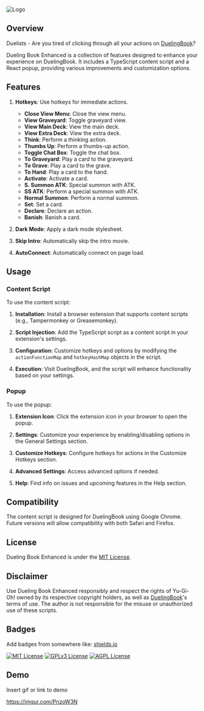 ![Logo](https://i.imgur.com/Z7pklez.png)

## Overview

Duelists - Are you tired of clicking through all your actions on [DuelingBook](https://www.duelingbook.com/html5)?

Dueling Book Enhanced is a collection of features designed to enhance your experience on DuelingBook. It includes a TypeScript content script and a React popup, providing various improvements and customization options.

## Features

1. **Hotkeys**: Use hotkeys for immediate actions.

   - **Close View Menu**: Close the view menu.
   - **View Graveyard**: Toggle graveyard view.
   - **View Main Deck**: View the main deck.
   - **View Extra Deck**: View the extra deck.
   - **Think**: Perform a thinking action.
   - **Thumbs Up**: Perform a thumbs-up action.
   - **Toggle Chat Box**: Toggle the chat box.
   - **To Graveyard**: Play a card to the graveyard.
   - **To Grave**: Play a card to the grave.
   - **To Hand**: Play a card to the hand.
   - **Activate**: Activate a card.
   - **S. Summon ATK**: Special summon with ATK.
   - **SS ATK**: Perform a special summon with ATK.
   - **Normal Summon**: Perform a normal summon.
   - **Set**: Set a card.
   - **Declare**: Declare an action.
   - **Banish**: Banish a card.

2. **Dark Mode**: Apply a dark mode stylesheet.
3. **Skip Intro**: Automatically skip the intro movie.
4. **AutoConnect**: Automatically connect on page load.

## Usage

### Content Script

To use the content script:

1. **Installation**: Install a browser extension that supports content scripts (e.g., Tampermonkey or Greasemonkey).

2. **Script Injection**: Add the TypeScript script as a content script in your extension's settings.

3. **Configuration**: Customize hotkeys and options by modifying the `actionFunctionMap` and `hotkeyHashMap` objects in the script.

4. **Execution**: Visit DuelingBook, and the script will enhance functionality based on your settings.

### Popup

To use the popup:

1. **Extension Icon**: Click the extension icon in your browser to open the popup.

2. **Settings**: Customize your experience by enabling/disabling options in the General Settings section.

3. **Customize Hotkeys**: Configure hotkeys for actions in the Customize Hotkeys section.

4. **Advanced Settings**: Access advanced options if needed.

5. **Help**: Find info on issues and upcoming features in the Help section.

## Compatibility

The content script is designed for DuelingBook using Google Chrome. Future versions will allow compatibility with both Safari and Firefox.

## License

Dueling Book Enhanced is under the [MIT License](LICENSE.md).

## Disclaimer

Use Dueling Book Enhanced responsibly and respect the rights of Yu-Gi-Oh! owned by its respective copyright holders, as well as [DuelingBook](https://www.duelingbook.com/html5)'s terms of use. The author is not responsible for the misuse or unauthorized use of these scripts.

## Badges

Add badges from somewhere like: [shields.io](https://shields.io/)

[![MIT License](https://img.shields.io/badge/License-MIT-green.svg)](https://choosealicense.com/licenses/mit/)
[![GPLv3 License](https://img.shields.io/badge/License-GPL%20v3-yellow.svg)](https://opensource.org/licenses/)
[![AGPL License](https://img.shields.io/badge/license-AGPL-blue.svg)](http://www.gnu.org/licenses/agpl-3.0)

## Demo

Insert gif or link to demo

https://imgur.com/PnzoW3N
